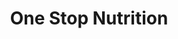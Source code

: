 ---
title: "One Stop Nutrition"
url: /phoenix/one-stop-nutrition-west-happy-valley-road/
shop: nutrition supplements
---
